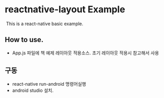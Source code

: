 # reactnative-layout Example

​	This is a react-native basic example.



## How to use.

- App.js  파일에 책 예제 레이아웃 적용소스. 초기 레이아웃 적용시 참고해서 사용



## 구동

 - react-native run-android  명령어실행
 - android studio 설치.

